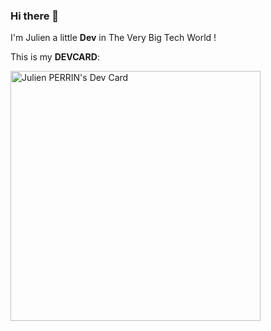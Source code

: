 ### Hi there 👋

<!--
**ujju16/ujju16** is a ✨ _special_ ✨ repository because its `README.md` (this file) appears on your GitHub profile.




- 🔭 I’m currently working on ...
- 🌱 I’m currently learning ...
- 👯 I’m looking to collaborate on ...
- 🤔 I’m looking for help with ...
- 💬 Ask me about ...
- 📫 How to reach me: ...
- 😄 Pronouns: ...
- ⚡ Fun fact: ...
-->
I'm Julien a little __Dev__ in The Very Big Tech World !

This is my __DEVCARD__:

<a href="https://app.daily.dev/ujju16">
<img src="https://api.daily.dev/devcards/b97bcccae47f412da7801c5ad47c1f61.png?r=kxj" width="400" alt="Julien PERRIN's Dev Card"/>
</a>
